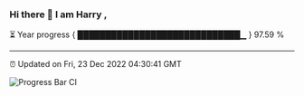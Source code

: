 ### Hi there 👋 I am Harry , 

⏳ Year progress { █████████████████████████████▁ } 97.59 %

---

⏰ Updated on Fri, 23 Dec 2022 04:30:41 GMT

![Progress Bar CI](https://github.com/duykhang68/duykhang68/workflows/Progress%20Bar%20CI/badge.svg)
